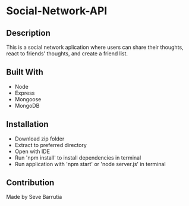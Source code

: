 # Social-Network-API

## Description
This is a social network aplication where users can share their thoughts, react to friends' thoughts, and create a friend list. 

## Built With
* Node
* Express
* Mongoose
* MongoDB

## Installation
* Download zip folder
* Extract to preferred directory
* Open with IDE
* Run 'npm install' to install dependencies in terminal
* Run application with 'npm start' or 'node server.js' in terminal 

## Contribution
Made by Seve Barrutia